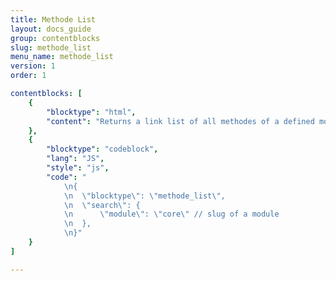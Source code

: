 ```yaml
---
title: Methode List
layout: docs_guide
group: contentblocks
slug: methode_list
menu_name: methode_list
version: 1
order: 1

contentblocks: [
	{
		"blocktype": "html",
		"content": "Returns a link list of all methodes of a defined module."
	},
	{
		"blocktype": "codeblock",
		"lang": "JS",
		"style": "js",
		"code": "
			\n{
			\n	\"blocktype\": \"methode_list\",
			\n	\"search\": {
			\n		\"module\": \"core\" // slug of a module
			\n	},
			\n}"
	}
]

---
```

